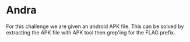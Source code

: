 # Andra
For this challenge we are given an android APK file.
This can be solved by extracting the APK file with APK tool then grep'ing for the FLAG prefix.
